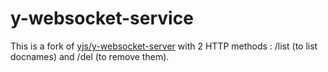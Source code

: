 # y-websocket-service 

This is a fork of [yjs/y-websocket-server](https://github.com/yjs/y-websocket-server) with 2 HTTP methods : /list (to list docnames) and /del (to remove them).
